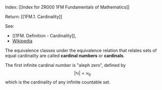Index: [[Index for ZR000 1FM Fundamentals of Mathematics]]

Return: [[1FM.1. Cardinality]]

See: 
* [[1FM. Definition - Cardinality]], 
* [Wikipedia](https://en.wikipedia.org/wiki/Cardinal_number)

The equivalence classes under the equivalence relation that relates sets of equal cardinality are called **cardinal numbers** or **cardinals**.

The first infinite cardinal number is "aleph zero", defined by $$|\mathbb{N}|=\aleph_0$$
which is the cardinality of any infinite countable set.